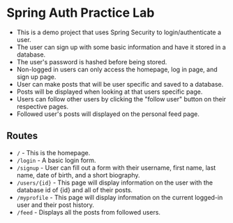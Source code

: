 # Spring Auth Practice Lab

- This is a demo project that uses Spring Security to login/authenticate a user.
- The user can sign up with some basic information and have it stored in a database.
- The user's password is hashed before being stored.
- Non-logged in users can only access the homepage, log in page, and sign up page.
- User can make posts that will be user specific and saved to a database.
- Posts will be displayed when looking at that users specific page.
- Users can follow other users by clicking the "follow user" button on their respective pages.
- Followed user's posts will displayed on the personal feed page.

## Routes
- `/` - This is the homepage.
- `/login` - A basic login form.
- `/signup` - User can fill out a form with their username, first name, last name, date of birth, and a short biography.
- `/users/{id}` - This page will display information on the user with the database id of {id} and all of their posts.
- `/myprofile` - This page will display information on the current logged-in user and their post history.
- `/feed` - Displays all the posts from followed users.